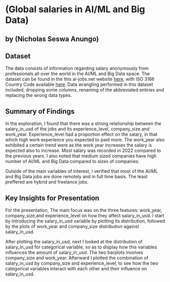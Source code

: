 # (Global salaries in AI/ML and Big Data)
## by (Nicholas Seswa Anungo)


## Dataset


The data consists of information regarding salary anonymously from professionals 
all over the world in the AI/ML and Big Data space. The dataset can be found 
in the this ai-jobs.net website [here](https://salaries.ai-jobs.net/download/),
with ISO 3166 Country Code available [here](https://en.wikipedia.org/wiki/List_of_ISO_3166_country_codes). 
Data wrangling performed in this dataset included; dropping some columns, 
renaming of the abbreviated entiries and replacing the wrong data types.


## Summary of Findings


In the exploration, I found that there was a strong relationship between the
salary_in_usd of the jobs and its experience_level, company_size and work_year.
Experience_level had a proportion effect on the salary, in that which high 
work experience you expected to paid more. The work_year also exhibited a 
certain trend were as the work year increases the salary is expected also to increase. 
Most salary was recorded in 2022 compared to the previous years. I also noted that 
medium sized companies have high number of AI/ML and Big Data compared to sizes of companies.

Outside of the main variables of interest, I verified that most of the AI/ML and 
Big Data jobs are done remotely and in full time basis. The least preffered are
hybrid and freelance jobs.


## Key Insights for Presentation


For the presentation, The main focus was on the three features: work_year, 
company_size,and experience_level on how they affect salary_in_usd. 
I start by introducing the salary_in_usd variable by plotting its distribution, 
followed by the plots of work_year and company_size distribution against salary_in_usd.

After plotting the salary_in_usd, next I looked at the distribution of salary_in_usd for
categorical variable, so as to display how this variables influences the amount of 
salary_in_usd. The two barplots involves company_size and work_year. Afterward I plotted
the combination of salary_in_usd by company_size and experience_level, to see how the two
categorical variables interact with each other and their influence on salary_in_usd.


